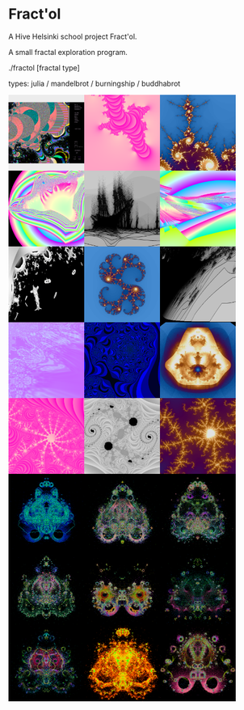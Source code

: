 # Fract'ol

A Hive Helsinki school project Fract'ol.

A small fractal exploration program.

./fractol [fractal type]

types: julia / mandelbrot / burningship / buddhabrot

<img align="left" width="150" height="150" SRC="pics/fr1.png">
<img align="left" width="150" height="150" SRC="pics/fr2.png">
<img align="left" width="150" height="150" SRC="pics/fr3.png">
<img align="left" width="150" height="150" SRC="pics/fr4.png">
<img align="left" width="150" height="150" SRC="pics/fr5.png">
<img align="left" width="150" height="150" SRC="pics/fr6.png">
<img align="left" width="150" height="150" SRC="pics/fr7.png">
<img align="left" width="150" height="150" SRC="pics/fr8.png">
<img align="left" width="150" height="150" SRC="pics/fr9.png">
<img align="left" width="150" height="150" SRC="pics/fr10.png">
<img align="left" width="150" height="150" SRC="pics/fr11.png">
<img align="left" width="150" height="150" SRC="pics/fr12.png">
<img align="left" width="150" height="150" SRC="pics/fr13.png">
<img align="left" width="150" height="150" SRC="pics/fr14.png">
<img align="left" width="150" height="150" SRC="pics/fr15.png">
<img align="left" width="150" height="150" SRC="pics/buddha_1.png">
<img align="left" width="150" height="150" SRC="pics/buddha_2.png">
<img align="left" width="150" height="150" SRC="pics/buddha_3.png">
<img align="left" width="150" height="150" SRC="pics/buddha_4.png">
<img align="left" width="150" height="150" SRC="pics/buddha_5.png">
<img align="left" width="150" height="150" SRC="pics/buddha_6.png">
<img align="left" width="150" height="150" SRC="pics/buddha_7.png">
<img align="left" width="150" height="150" SRC="pics/buddha_8.png">
<img align="left" width="150" height="150" SRC="pics/buddha_9.png">

